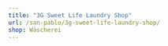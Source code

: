 ```yaml
---
title: "3G Sweet Life Laundry Shop"
url: /san-pablo/3g-sweet-life-laundry-shop/
shop: Wäscherei
---
```

